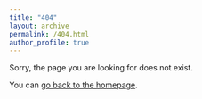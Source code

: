 ```yaml
---
title: "404"
layout: archive
permalink: /404.html
author_profile: true
---
```


Sorry, the page you are looking for does not exist.

You can [go back to the homepage](/).
